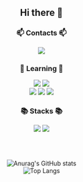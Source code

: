 <div align="center">
   <h2>Hi there 👋</h2>
   
   <div>
     <h3>📫 Contacts 📫</h3>
     <img src="https://img.shields.io/badge/mare137042@gmail.com-000000?style=flat-square"/>
   </div>
   
   <div>
     <h3>🌱 Learning 🌱</h3>
     <img src="https://img.shields.io/badge/Flutter-02569B?style=flat-square&logo=Flutter&logoColor=white"/>
     <img src="https://img.shields.io/badge/PyTorch-EE4C2C?style=flat-square&logo=PyTorch&logoColor=white"/>
     </br>
     <img src="https://img.shields.io/badge/Spring-6DB33F?style=flat-square&logo=Spring&logoColor=white"/>
     <img src="https://img.shields.io/badge/Kotlin-7F52FF?style=flat-square&logo=Kotlin&logoColor=white"/>
     <img src="https://img.shields.io/badge/Android-3DDC84?style=flat-square&logo=Android&logoColor=white"/>
   </div>
   
   <div>
      <h3>📚 Stacks 📚</h3>
      <img src="https://img.shields.io/badge/Java-007396?style=flat-square&logo=Java&logoColor=white"/>
      <img src="https://img.shields.io/badge/Mysql-4479A1?style=flat-square&logo=Mysql&logoColor=white"/>
   </div>
   
   <h2></h2>
   <br>
   
![Anurag's GitHub stats](https://github-readme-stats.vercel.app/api?username=137042&hide=stars&count_private=true&show_icons=true)      
![Top Langs](https://github-readme-stats.vercel.app/api/top-langs/?username=137042&layout=compact&langs_count=7)

</div>


<!--
Here are some ideas to get you started:
- 🔭 I’m currently working on ...
- 👯 I’m looking to collaborate on ...
- 🤔 I’m looking for help with ...
- 💬 Ask me about ...
- 😄 Pronouns: ...
- ⚡ Fun fact: ...

<img src="https://img.shields.io/badge/React-61DAFB?style=flat-square&logo=React&logoColor=white"/>
-->
